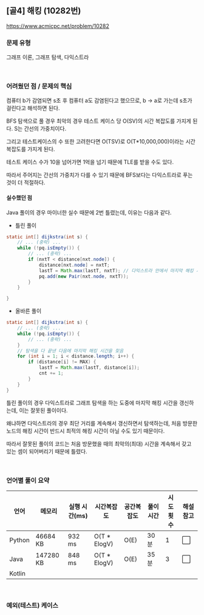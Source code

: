 ## [골4] 해킹 (10282번)

https://www.acmicpc.net/problem/10282

### 문제 유형

그래프 이론, 그래프 탐색, 다익스트라

<br>

### 어려웠던 점 / 문제의 핵심

컴퓨터 b가 감염되면 s초 후 컴퓨터 a도 감염된다고 했으므로, b → a로 가는데 s초가 걸린다고 해석하면 된다.

BFS 탐색으로 풀 경우 최악의 경우 테스트 케이스 당 O(SV)의 시간 복잡도를 가지게 된다. S는 간선의 가중치이다.

그리고 테스트케이스의 수 또한 고려한다면 O(TSV)로 O(T*10,000,000)이라는 시간 복잡도를 가지게 된다.

테스트 케이스 수가 10을 넘어가면 1억을 넘기 때문에 TLE를 받을 수도 있다.

따라서 주어지는 간선의 가중치가 다를 수 있기 때문에 BFS보다는 다익스트라로 푸는 것이 더 적절하다.

#### 실수했던 점

Java 풀이의 경우 마이너한 실수 때문에 2번 틀렸는데, 이유는 다음과 같다.

- 틀린 풀이

```java
static int[] dijkstra(int s) {
    // ... (중략) ...
    while (!pq.isEmpty()) {
        // ... (중략) ...
        if (nxtT < distance[nxt.node]) {
            distance[nxt.node] = nxtT;
            lastT = Math.max(lastT, nxtT); // 다익스트라 안에서 마지막 해킹 시간 갱신
            pq.add(new Pair(nxt.node, nxtT));
        }
    }

}
```

- 올바른 풀이

```java
static int[] dijkstra(int s) {
	// ... (중략) ...
    while (!pq.isEmpty()) {
		// ... (중략) ...
    }
    // 탐색을 다 끝낸 다음에 마지막 해킹 시간을 찾음
    for (int i = 1; i < distance.length; i++) {
        if (distance[i] != MAX) {
            lastT = Math.max(lastT, distance[i]);
            cnt += 1;
        }
    }
}
```

틀린 풀이의 경우 다익스트라로 그래프 탐색을 하는 도중에 마지막 해킹 시간을 갱신하는데, 이는 잘못된 풀이이다.

왜냐하면 다익스트라의 경우 최단 거리를 계속해서 갱신하면서 탐색하는데, 처음 방문한 노드의 해킹 시간이 반드시 최적의 해킹 시간이 아닐 수도 있기 때문이다.

따라서 잘못된 풀이의 코드는 처음 방문했을 때의 최악의(최대) 시간을 계속해서 갖고 있는 셈이 되어버리기 때문에 틀렸다.

<br>

### 언어별 풀이 요약

| 언어   | 메모리    | 실행 시간(ms) | 시간복잡도   | 공간복잡도 | 풀이 시간 | 시도 횟수 | 해설 참고            |
| ------ | --------- | ------------- | ------------ | ---------- | --------- | --------- | -------------------- |
| Python | 46684 KB  | 932 ms        | O(T * ElogV) | O(E)       | 30분      | 1         | :white_large_square: |
| Java   | 147280 KB | 848 ms        | O(T * ElogV) | O(E)       | 35분      | 3         | :white_large_square: |
| Kotlin |           |               |              |            |           |           |                      |

<br>

### 예외(테스트) 케이스

```
```

